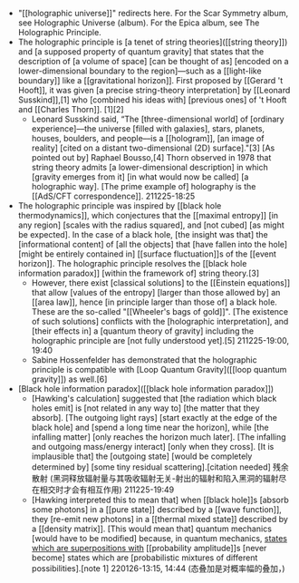 - "[[holographic universe]]" redirects here. For the Scar Symmetry album, see Holographic Universe (album). For the Epica album, see The Holographic Principle.
- The holographic principle is [a tenet of string theories]([[string theory]]) and [a supposed property of quantum gravity] that states that the description of [a volume of space] [can be thought of as] [encoded on a lower-dimensional boundary to the region]—such as a [[light-like boundary]] like a [[gravitational horizon]]. First proposed by [[Gerard 't Hooft]], it was given [a precise string-theory interpretation] by [[Leonard Susskind]],[1] who [combined his ideas with] [previous ones] of 't Hooft and [[Charles Thorn]]. [1][2] 
    - Leonard Susskind said, “The [three-dimensional world] of [ordinary experience]––the universe [filled with galaxies], stars, planets, houses, boulders, and people––is a [[hologram]], [an image of reality] [cited on a distant two-dimensional (2D) surface]."[3] [As pointed out by] Raphael Bousso,[4] Thorn observed in 1978 that string theory admits [a lower-dimensional description] in which [gravity emerges from it] [in what would now be called] [a holographic way]. [The prime example of] holography is the [[AdS/CFT correspondence]].
211225-18:25
- The holographic principle was inspired by [[black hole thermodynamics]], which conjectures that the [[maximal entropy]] [in any region] [scales with the radius squared], and [not cubed] [as might be expected]. In the case of a black hole, [the insight was that] the [informational content] of [all the objects] that [have fallen into the hole] [might be entirely contained in] [[surface fluctuation]]s of the [[event horizon]]. The holographic principle resolves the [[black hole information paradox]] [within the framework of] string theory.[3] 
    - However, there exist [classical solutions] to the [[Einstein equations]] that allow [values of the entropy] [larger than those allowed by] an [[area law]], hence [in principle larger than those of] a black hole. These are the so-called "[[Wheeler's bags of gold]]". [The existence of such solutions] conflicts with the [holographic interpretation], and [their effects in] a [quantum theory of gravity] including the holographic principle are [not fully understood yet].[5]
211225-19:00, 19:40
    - Sabine Hossenfelder has demonstrated that the holographic principle is compatible with [Loop Quantum Gravity]([[loop quantum gravity]]) as well.[6]
- [Black hole information paradox]([[black hole information paradox]])
    - [Hawking's calculation] suggested that [the radiation which black holes emit] is [not related in any way to] [the matter that they absorb]. [The outgoing light rays] [start exactly at the edge of the black hole] and [spend a long time near the horizon], while [the infalling matter] [only reaches the horizon much later]. [The infalling and outgoing mass/energy interact] [only when they cross]. [It is implausible that] the [outgoing state] [would be completely determined by] [some tiny residual scattering].[citation needed] 残余散射
(黑洞释放辐射量与其吸收辐射无关-射出的辐射和陷入黑洞的辐射尽在相交时才会有相互作用)
211225-19:49
    - [Hawking interpreted this to mean that] when [[black hole]]s [absorb some photons] in a [[pure state]] described by a [[wave function]], they [re-emit new photons] in a [[thermal mixed state]] described by a [[density matrix]]. [This would mean that] quantum mechanics [would have to be modified] because, in quantum mechanics, [states which are superpositions with](((PV4WEEVrV))) [[probability amplitude]]s [never become] states which are [probabilistic mixtures of different possibilities].[note 1]
220126-13:15, 14:44
(态叠加是对概率幅的叠加，)
